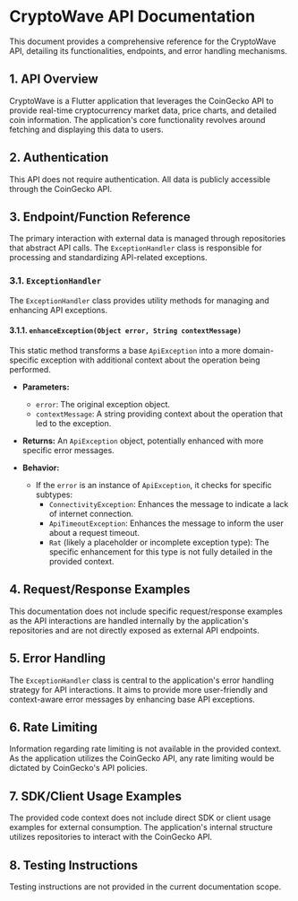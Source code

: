 # CryptoWave API Documentation

This document provides a comprehensive reference for the CryptoWave API, detailing its functionalities, endpoints, and error handling mechanisms.

## 1. API Overview

CryptoWave is a Flutter application that leverages the CoinGecko API to provide real-time cryptocurrency market data, price charts, and detailed coin information. The application's core functionality revolves around fetching and displaying this data to users.

## 2. Authentication

This API does not require authentication. All data is publicly accessible through the CoinGecko API.

## 3. Endpoint/Function Reference

The primary interaction with external data is managed through repositories that abstract API calls. The `ExceptionHandler` class is responsible for processing and standardizing API-related exceptions.

### 3.1. `ExceptionHandler`

The `ExceptionHandler` class provides utility methods for managing and enhancing API exceptions.

#### 3.1.1. `enhanceException(Object error, String contextMessage)`

This static method transforms a base `ApiException` into a more domain-specific exception with additional context about the operation being performed.

*   **Parameters:**
    *   `error`: The original exception object.
    *   `contextMessage`: A string providing context about the operation that led to the exception.

*   **Returns:** An `ApiException` object, potentially enhanced with more specific error messages.

*   **Behavior:**
    *   If the `error` is an instance of `ApiException`, it checks for specific subtypes:
        *   `ConnectivityException`: Enhances the message to indicate a lack of internet connection.
        *   `ApiTimeoutException`: Enhances the message to inform the user about a request timeout.
        *   `Rat` (likely a placeholder or incomplete exception type): The specific enhancement for this type is not fully detailed in the provided context.

## 4. Request/Response Examples

This documentation does not include specific request/response examples as the API interactions are handled internally by the application's repositories and are not directly exposed as external API endpoints.

## 5. Error Handling

The `ExceptionHandler` class is central to the application's error handling strategy for API interactions. It aims to provide more user-friendly and context-aware error messages by enhancing base API exceptions.

## 6. Rate Limiting

Information regarding rate limiting is not available in the provided context. As the application utilizes the CoinGecko API, any rate limiting would be dictated by CoinGecko's API policies.

## 7. SDK/Client Usage Examples

The provided code context does not include direct SDK or client usage examples for external consumption. The application's internal structure utilizes repositories to interact with the CoinGecko API.

## 8. Testing Instructions

Testing instructions are not provided in the current documentation scope.